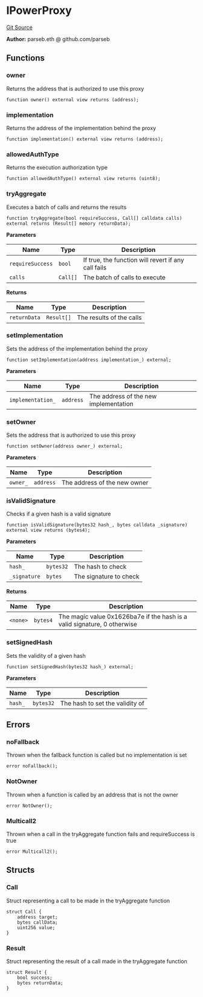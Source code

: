 # IPowerProxy
[Git Source](https://github.com/parseb/willwe/blob/2224ac0edd2345ec0b06622d841db6de03281d90/src/interfaces/IPowerProxy.sol)

**Author:**
parseb.eth @ github.com/parseb


## Functions
### owner

Returns the address that is authorized to use this proxy


```solidity
function owner() external view returns (address);
```

### implementation

Returns the address of the implementation behind the proxy


```solidity
function implementation() external view returns (address);
```

### allowedAuthType

Returns the execution authorization type


```solidity
function allowedAuthType() external view returns (uint8);
```

### tryAggregate

Executes a batch of calls and returns the results


```solidity
function tryAggregate(bool requireSuccess, Call[] calldata calls) external returns (Result[] memory returnData);
```
**Parameters**

|Name|Type|Description|
|----|----|-----------|
|`requireSuccess`|`bool`|If true, the function will revert if any call fails|
|`calls`|`Call[]`|The batch of calls to execute|

**Returns**

|Name|Type|Description|
|----|----|-----------|
|`returnData`|`Result[]`|The results of the calls|


### setImplementation

Sets the address of the implementation behind the proxy


```solidity
function setImplementation(address implementation_) external;
```
**Parameters**

|Name|Type|Description|
|----|----|-----------|
|`implementation_`|`address`|The address of the new implementation|


### setOwner

Sets the address that is authorized to use this proxy


```solidity
function setOwner(address owner_) external;
```
**Parameters**

|Name|Type|Description|
|----|----|-----------|
|`owner_`|`address`|The address of the new owner|


### isValidSignature

Checks if a given hash is a valid signature


```solidity
function isValidSignature(bytes32 hash_, bytes calldata _signature) external view returns (bytes4);
```
**Parameters**

|Name|Type|Description|
|----|----|-----------|
|`hash_`|`bytes32`|The hash to check|
|`_signature`|`bytes`|The signature to check|

**Returns**

|Name|Type|Description|
|----|----|-----------|
|`<none>`|`bytes4`|The magic value 0x1626ba7e if the hash is a valid signature, 0 otherwise|


### setSignedHash

Sets the validity of a given hash


```solidity
function setSignedHash(bytes32 hash_) external;
```
**Parameters**

|Name|Type|Description|
|----|----|-----------|
|`hash_`|`bytes32`|The hash to set the validity of|


## Errors
### noFallback
Thrown when the fallback function is called but no implementation is set


```solidity
error noFallback();
```

### NotOwner
Thrown when a function is called by an address that is not the owner


```solidity
error NotOwner();
```

### Multicall2
Thrown when a call in the tryAggregate function fails and requireSuccess is true


```solidity
error Multicall2();
```

## Structs
### Call
Struct representing a call to be made in the tryAggregate function


```solidity
struct Call {
    address target;
    bytes callData;
    uint256 value;
}
```

### Result
Struct representing the result of a call made in the tryAggregate function


```solidity
struct Result {
    bool success;
    bytes returnData;
}
```

